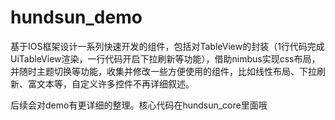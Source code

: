 hundsun_demo
============

基于IOS框架设计一系列快速开发的组件，包括对TableView的封装（1行代码完成UiTableView渲染，一行代码开启下拉刷新等功能），借助nimbus实现css布局，并随时主题切换等功能，收集并修改一些方便使用的组件，比如线性布局、下拉刷新、富文本等，自定义许多控件不再详细叙述。


后续会对demo有更详细的整理。核心代码在hundsun_core里面哦
